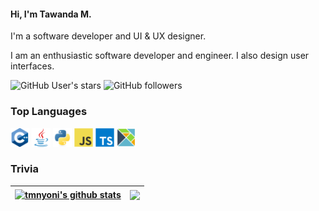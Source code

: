 #### Hi, I'm Tawanda M. 

I'm a software developer and UI & UX designer.

<p>
I am an enthusiastic software developer and engineer. I also design user interfaces.
</p>

![GitHub User's stars](https://img.shields.io/github/stars/tmnyoni?affiliations=OWNER&logo=GitHub&logoColor=white)
![GitHub followers](https://img.shields.io/github/followers/tmnyoni?logo=GitHub&logoColor=white)
<br/>

### Top Languages
<img src="https://github.com/devicons/devicon/blob/master/icons/cplusplus/cplusplus-original.svg" alt="C++" height="30" width="30" /> <img src="https://github.com/devicons/devicon/blob/master/icons/java/java-original.svg" alt="Java" height="30" width="30" /> 
<img src="https://github.com/devicons/devicon/blob/master/icons/python/python-original.svg" alt="Python" height="30" width="30" /> <img src="https://github.com/devicons/devicon/blob/master/icons/javascript/javascript-original.svg" alt="JavaScript" height="30" width="30" />
<img src="https://github.com/devicons/devicon/blob/master/icons/typescript/typescript-original.svg" alt="TypeScript" height="30" width="30" />
<img src="https://github.com/devicons/devicon/blob/master/icons/elm/elm-original.svg" alt="Elm" height="30" width="30" /> 
<br>


### Trivia
| <a href="https://github.com/tmnyoni"><img align="center" src="https://github-readme-stats.vercel.app/api?username=tmnyoni&show_icons=true&include_all_commits=true&theme=dracula&hide_border=true" alt="tmnyoni's github stats" /></a> | <a href="https://github.com/tmnyoni"><img align="center" src="https://github-readme-stats.vercel.app/api/top-langs/?username=tmnyoni&layout=compact&theme=dracula&hide_border=true" /></a> |
| ------------- | ------------- |
